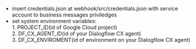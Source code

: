- insert credentials.json at webhook/src/credentials.json with service account to business messages priviledges
- set system environment variables: 
 <br />1. PROJECT_ID(id of Google Cloud project)
 <br />2. DF_CX_AGENT_ID(id of your Dialogflow CX agent)
 <br />3. DF_CX_ENVIROMENT(id of environment on your Dialogflow CX agent)

